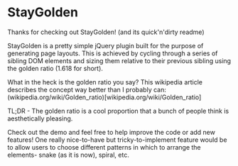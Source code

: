 StayGolden
==========

Thanks for checking out StayGolden! (and its quick'n'dirty readme)

StayGolden is a pretty simple jQuery plugin built for the purpose of generating page layouts.  This is achieved by cycling through a series of sibling DOM elements and sizing them relative to their previous sibling using the golden ratio (1.618 for short).

What in the heck is the golden ratio you say?  This wikipedia article describes the concept way better than I probably can:
(wikipedia.org/wiki/Golden_ratio)[wikipedia.org/wiki/Golden_ratio]

TL;DR - The golden ratio is a cool proportion that a bunch of people think is aesthetically pleasing.

Check out the demo and feel free to help improve the code or add new features!  One really nice-to-have but tricky-to-implement feature would be to allow users to choose different patterns in which to arrange the elements- snake (as it is now), spiral, etc.

